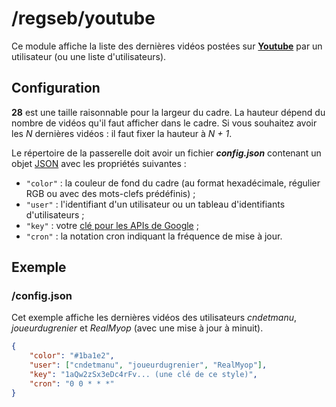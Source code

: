 # /regseb/youtube
Ce module affiche la liste des dernières vidéos postées sur
**[Youtube](https://www.youtube.com)** par un utilisateur (ou une liste
d'utilisateurs).

## Configuration
**28** est une taille raisonnable pour la largeur du cadre. La hauteur dépend
du nombre de vidéos qu'il faut afficher dans le cadre. Si vous souhaitez avoir
les *N* dernières vidéos : il faut fixer la hauteur à *N + 1*.

Le répertoire de la passerelle doit avoir un fichier ***config.json***
contenant un objet [JSON](http://www.json.org "JavaScript Object Notation")
avec les propriétés suivantes :
- `"color"` : la couleur de fond du cadre (au format hexadécimale, régulier RGB
  ou avec des mots-clefs prédéfinis) ;
- `"user"` : l'identifiant d'un utilisateur ou un tableau d'identifiants
  d'utilisateurs ;
- `"key"` : votre
  [clé pour les APIs de Google](https://console.developers.google.com/) ;
- `"cron"` : la notation cron indiquant la fréquence de mise à jour.

## Exemple
### /config.json
Cet exemple affiche les dernières vidéos des utilisateurs *cndetmanu*,
*joueurdugrenier* et *RealMyop* (avec une mise à jour à minuit).
```JSON
{
    "color": "#1ba1e2",
    "user": ["cndetmanu", "joueurdugrenier", "RealMyop"],
    "key": "1aQw2zSx3eDc4rFv... (une clé de ce style)",
    "cron": "0 0 * * *"
}
```
